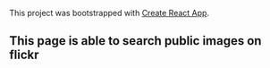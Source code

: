 This project was bootstrapped with [Create React App](https://github.com/facebook/create-react-app).

## This page is able to search public images on flickr
